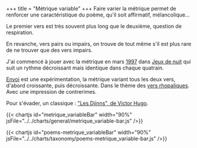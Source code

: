 +++
title = "Métrique variable"
+++
Faire varier la métrique permet de renforcer une caractéristique du poème, qu'il soit affirmatif, mélancolique...

Le premier vers est très souvent plus long que le deuxième, question de respiration.

En revanche, vers pairs ou impairs, on trouve de tout même s'il est plus rare de ne trouver que des vers impairs.

J'ai commencé à jouer avec la métrique en mars [1997](../1997) dans [Jeux de nuit](../../seasons/3_troisieme_saison/jeux_de_nuit) qui suit un rythme décroissant mais identique dans chaque quatrain.

[Envoi](../../seasons/28_vingt_huitieme_saison/envoi) est une expérimentation, la métrique variant tous les deux vers, d'abord croissante, puis décroissante. Dans le thème des [vers rhopaliques](https://fr.wikipedia.org/wiki/Vers_rhopaliques). Avec une impression de contrerimes.

Pour s'évader, un classique : ["Les Djinns", de Victor Hugo](https://www.bonjourpoesie.fr/lesgrandsclassiques/poemes/victor_hugo/les_djinns).

{{< chartjs id="metrique_variableBar" width="90%" jsFile="../../charts/general/metrique_variable-bar.js" />}}

{{< chartjs id="poems-metrique_variableBar" width="90%" jsFile="../../charts/taxonomy/poems-metrique_variable-bar.js" />}}